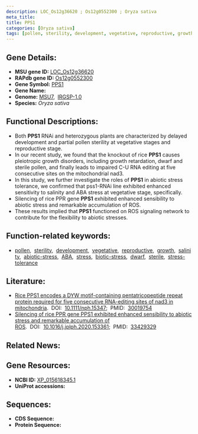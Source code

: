 ```yaml
---
description: LOC_Os12g36620 ; Os12g0552300 ; Oryza sativa
meta_title:
title: PPS1
categories: [Oryza sativa]
tags: [pollen, sterility, development, vegetative, reproductive, growth, salinity, abiotic stress,  ABA , stress, biotic stress, dwarf, sterile, ABA, stress tolerance]
---
```


## Gene Details:
- **MSU gene ID:** [LOC_Os12g36620](http://rice.uga.edu/cgi-bin/ORF_infopage.cgi?orf=LOC_Os12g36620)  
- **RAPdb gene ID:** [Os12g0552300](https://rapdb.dna.affrc.go.jp/locus/?name=Os12g0552300)  
- **Gene Symbol:** <u>PPS1</u>
- **Gene Name:**
- **Genome:**  [MSU7](http://rice.uga.edu/),&nbsp;&nbsp;[IRGSP-1.0](https://rapdb.dna.affrc.go.jp/download/irgsp1.html)
- **Species:** *Oryza sativa*

## Functional Descriptions:
   - Both **PPS1** RNAi and heterozygous plants are characterized by delayed development and partial pollen sterility at vegetative stages and reproductive stage.
   - In our recent study, we found that the knockout of rice **PPS1** causes pleiotropic growth disorders, including growth retardation, dwarf and sterile pollen, and finally leads to impaired C-U RNA editing at five consecutive sites on the mitochondrial nad3.
   - In this study, we further investigate the roles of **PPS1** in abiotic stress tolerance, we confirmed that pss1-RNAi line exhibited enhanced sensitivity to salinity and ABA stress at vegetative stage, specifically.
   - Silencing of rice PPR gene **PPS1** exhibited enhanced sensibility to abiotic stress and remarkable accumulation of ROS.
   - These results implied that **PPS1** functioned on ROS signaling network to contribute for the flexibility to abiotic stresses.

## Function-related keywords:
   - [pollen](/tags/pollen/),&nbsp;&nbsp;[sterility](/tags/sterility/),&nbsp;&nbsp;[development](/tags/development/),&nbsp;&nbsp;[vegetative](/tags/vegetative/),&nbsp;&nbsp;[reproductive](/tags/reproductive/),&nbsp;&nbsp;[growth](/tags/growth/),&nbsp;&nbsp;[salinity](/tags/salinity/),&nbsp;&nbsp;[abiotic-stress](/tags/abiotic-stress/),&nbsp;&nbsp;[ABA](/tags/ABA/),&nbsp;&nbsp;[stress](/tags/stress/),&nbsp;&nbsp;[biotic-stress](/tags/biotic-stress/),&nbsp;&nbsp;[dwarf](/tags/dwarf/),&nbsp;&nbsp;[sterile](/tags/sterile/),&nbsp;&nbsp;[stress-tolerance](/tags/stress-tolerance/)

## Literature:
   - [Rice PPS1 encodes a DYW motif-containing pentatricopeptide repeat protein required for five consecutive RNA-editing sites of nad3 in mitochondria](https://www.doi.org/10.1111/nph.15347).&nbsp;&nbsp;DOI:&nbsp;&nbsp;[10.1111/nph.15347](https://www.doi.org/10.1111/nph.15347);&nbsp;&nbsp;PMID:&nbsp;&nbsp;[30019754](https://pubmed.ncbi.nlm.nih.gov/30019754/)
   - [Silencing of rice PPR gene PPS1 exhibited enhanced sensibility to abiotic stress and remarkable accumulation of ROS](https://www.doi.org/10.1016/j.jplph.2020.153361).&nbsp;&nbsp;DOI:&nbsp;&nbsp;[10.1016/j.jplph.2020.153361](https://www.doi.org/10.1016/j.jplph.2020.153361);&nbsp;&nbsp;PMID:&nbsp;&nbsp;[33429329](https://pubmed.ncbi.nlm.nih.gov/33429329/)

## Related News:

## Gene Resources:
- **NCBI ID:**  [XP_015618345.1](http://www.ncbi.nlm.nih.gov/nuccore/XP_015618345.1)
- **UniProt accessions:** [](https://www.uniprot.org/uniprotkb//entry)

## Sequences:
- **CDS Sequence:**
- **Protein Sequence:**
